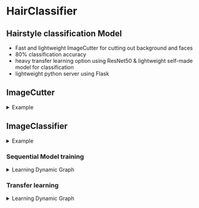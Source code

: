 # HairClassifier

## Hairstyle classification Model
* Fast and lightweight ImageCutter for cutting out background and faces
* 80% classification accuracy
* heavy transfer learning option using ResNet50 & lightweight self-made model for classification
* lightweight python server using Flask

## ImageCutter
<details>
  <summary>Example</summary>
  
  ![image](https://github.com/HSE-hairdressers/HairClassifier/assets/54005825/fe60217a-6cd7-4eef-8f59-ddcdee4fa38c)
</details>



## ImageClassifier
<details>
  <summary>Example</summary>
  
  ![image](https://github.com/HSE-hairdressers/HairClassifier/assets/54005825/05d88336-bbbc-4dc1-8d98-469409ae6307)
</details>

### Sequential Model training
<details>
  <summary>Learning Dynamic Graph</summary>
  
  ![image](https://github.com/HSE-hairdressers/HairClassifier/assets/54005825/41a1dabf-d10c-43cb-a7df-4a102be710a5)
</details>
  
  
### Transfer learning
<details>
  <summary>Learning Dynamic Graph</summary>
  
  ![image](https://github.com/HSE-hairdressers/HairClassifier/assets/54005825/215a5dcd-6089-4a58-ae8e-776a4b960ea9)
</details>
